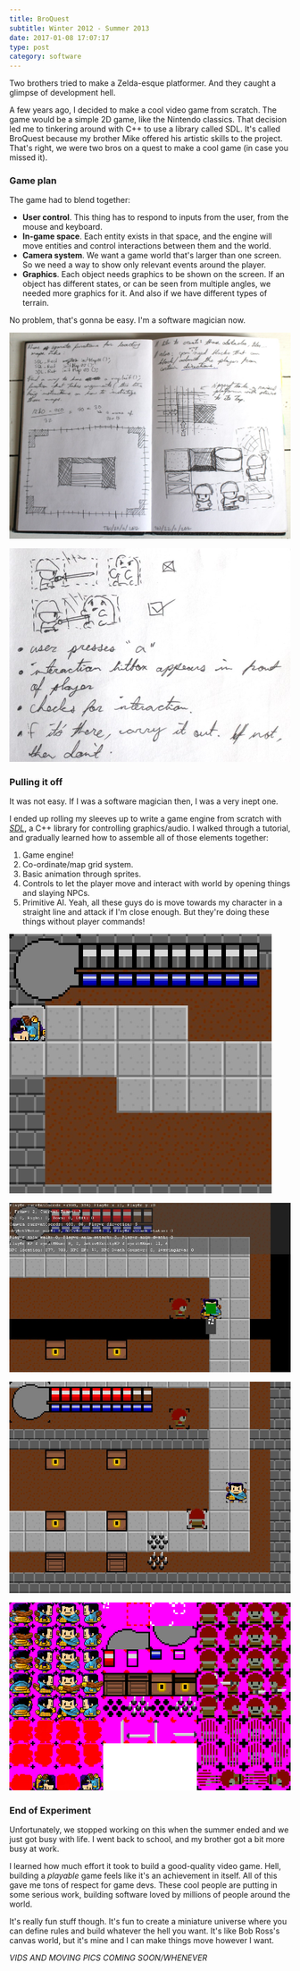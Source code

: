 ```yaml
---
title: BroQuest
subtitle: Winter 2012 - Summer 2013
date: 2017-01-08 17:07:17
type: post
category: software
---
```


Two brothers tried to make a Zelda-esque platformer. And they caught a glimpse of development hell. <!-- more -->

A few years ago, I decided to make a cool video game from scratch. The game would be a simple 2D game, like the Nintendo classics. That decision led me to tinkering around with C++ to use a library called SDL. It's called BroQuest because my brother Mike offered his artistic skills to the project. That's right, we were two bros on a quest to make a cool game (in case you missed it).

### Game plan

The game had to blend together:

+ **User control**. This thing has to respond to inputs from the user, from the mouse and keyboard.
+ **In-game space**. Each entity exists in that space, and the engine will move entities and control interactions between them and the world.
+ **Camera system**. We want a game world that's larger than one screen. So we need a way to show only relevant events around the player.
+ **Graphics**. Each object needs graphics to be shown on the screen. If an object has different states, or can be seen from multiple angles, we needed more graphics for it. And also if we have different types of terrain.

No problem, that's gonna be easy. I'm a software magician now.

![yep yep yep](./broquest-sketch-01.jpg "yep yep")

![yep yep yep](./broquest-sketch-02.jpg "yep yep")

### Pulling it off

It was not easy. If I was a software magician then, I was a very inept one.

I ended up rolling my sleeves up to write a game engine from scratch with [*SDL*](https://www.libsdl.org/), a C++ library for controlling graphics/audio. I walked through a tutorial, and gradually learned how to assemble all of those elements together:

1. Game engine!
1. Co-ordinate/map grid system.
1. Basic animation through sprites.
1. Controls to let the player move and interact with world by opening things and slaying NPCs.
1. Primitive AI. Yeah, all these guys do is move towards my character in a straight line and attack if I'm close enough. But they're doing these things without player commands!

![yep yep yep](./broquest-dead.jpg "yep yep")

![yep yep yep](./broquest-debug.jpg "yep yep")

![yep yep yep](./broquest-01.jpg "yep yep")

![yep yep yep](./broquest-spritesheet.png "yep yep")

### End of Experiment

Unfortunately, we stopped working on this when the summer ended and we just got busy with life. I went back to school, and my brother got a bit more busy at work.

I learned how much effort it took to build a good-quality video game. Hell, building a _playable_ game feels like it's an achievement in itself. All of this gave me tons of respect for game devs. These cool people are putting in some serious work, building software loved by millions of people around the world.

It's really fun stuff though. It's fun to create a miniature universe where you can define rules and build whatever the hell you want. It's like Bob Ross's canvas world, but it's mine and I can make things move however I want.

*VIDS AND MOVING PICS COMING SOON/WHENEVER*
